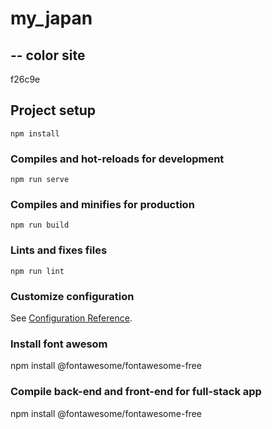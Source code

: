 # my_japan

## -- color site
f26c9e


## Project setup
```
npm install
```

### Compiles and hot-reloads for development
```
npm run serve
```

### Compiles and minifies for production
```
npm run build
```

### Lints and fixes files
```
npm run lint
```

### Customize configuration
See [Configuration Reference](https://cli.vuejs.org/config/).

### Install font awesom
npm install @fontawesome/fontawesome-free

### Compile back-end and front-end for full-stack app
npm install @fontawesome/fontawesome-free